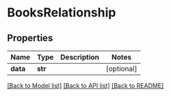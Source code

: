 # BooksRelationship

## Properties
Name | Type | Description | Notes
------------ | ------------- | ------------- | -------------
**data** | **str** |  | [optional] 

[[Back to Model list]](../README.md#documentation-for-models) [[Back to API list]](../README.md#documentation-for-api-endpoints) [[Back to README]](../README.md)



